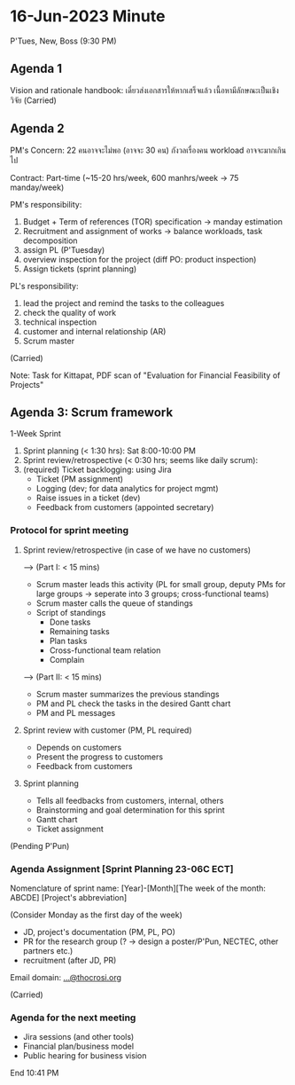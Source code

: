 # 16-Jun-2023 Minute

P'Tues, New, Boss (9:30 PM)

## Agenda 1

Vision and rationale handbook: เดี๋ยวส่งเอกสารให้หากเสร็จแล้ว เนื้อหามีลักษณะเป็นเชิงวิจัย (Carried)

## Agenda 2

PM's Concern: 22 คนอาจจะไม่พอ (อาจจะ 30 คน) กังวลเรื่องคน workload อาจจะมากเกินไป

Contract: Part-time (~15-20 hrs/week, 600 manhrs/week -> 75 manday/week)

PM's responsibility:

1. Budget + Term of references (TOR) specification -> manday estimation
2. Recruitment and assignment of works -> balance workloads, task decomposition
3. assign PL (P'Tuesday)
4. overview inspection for the project (diff PO: product inspection)
5. Assign tickets (sprint planning)

PL's responsibility:

1. lead the project and remind the tasks to the colleagues
2. check the quality of work
3. technical inspection
4. customer and internal relationship (AR)
5. Scrum master

(Carried)

Note: Task for Kittapat, PDF scan of "Evaluation for Financial Feasibility of Projects"

## Agenda 3: Scrum framework

1-Week Sprint

1. Sprint planning (< 1:30 hrs): Sat 8:00-10:00 PM
2. Sprint review/retrospective (< 0:30 hrs; seems like daily scrum): 
3. (required) Ticket backlogging: using Jira
    - Ticket (PM assignment)
    - Logging (dev; for data analytics for project mgmt)
    - Raise issues in a ticket (dev)
    - Feedback from customers (appointed secretary)

### Protocol for sprint meeting

1. Sprint review/retrospective (in case of we have no customers)

    --> (Part I: < 15 mins)
    - Scrum master leads this activity (PL for small group, deputy PMs for large groups -> seperate into 3 groups; cross-functional teams)
    - Scrum master calls the queue of standings
    - Script of standings
        - Done tasks
        - Remaining tasks
        - Plan tasks
        - Cross-functional team relation
        - Complain

    --> (Part II: < 15 mins)
    - Scrum master summarizes the previous standings
    - PM and PL check the tasks in the desired Gantt chart
    - PM and PL messages

2. Sprint review with customer (PM, PL required)
    - Depends on customers
    - Present the progress to customers
    - Feedback from customers

3. Sprint planning
    - Tells all feedbacks from customers, internal, others
    - Brainstorming and goal determination for this sprint
    - Gantt chart
    - Ticket assignment

(Pending P'Pun)

### Agenda Assignment [Sprint Planning 23-06C ECT]

Nomenclature of sprint name: [Year]-[Month][The week of the month: ABCDE] [Project's abbreviation]

(Consider Monday as the first day of the week)

- JD, project's documentation (PM, PL, PO)
- PR for the research group (? -> design a poster/P'Pun, NECTEC, other partners etc.)
- recruitment (after JD, PR)

Email domain: ...@thocrosi.org

(Carried)

### Agenda for the next meeting

- Jira sessions (and other tools)
- Financial plan/business model
- Public hearing for business vision

End 10:41 PM